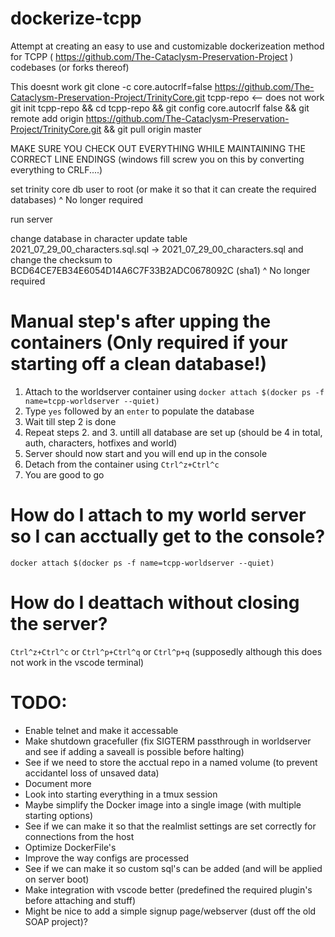 # dockerize-tcpp
Attempt at creating an easy to use and customizable dockerizeation method for TCPP ( https://github.com/The-Cataclysm-Preservation-Project ) codebases (or forks thereof)


This doesnt work
git clone -c core.autocrlf=false https://github.com/The-Cataclysm-Preservation-Project/TrinityCore.git tcpp-repo <-- does not work
git init tcpp-repo && cd tcpp-repo && git config core.autocrlf false && git remote add origin https://github.com/The-Cataclysm-Preservation-Project/TrinityCore.git && git pull origin master

MAKE SURE YOU CHECK OUT EVERYTHING WHILE MAINTAINING THE CORRECT LINE ENDINGS (windows fill screw you on this by converting everything to CRLF....)


set trinity core db user to root (or make it so that it can create the required databases)
^ No longer required


run server

change database
in character update table 2021_07_29_00_characters.sql.sql -> 2021_07_29_00_characters.sql and change the checksum to BCD64CE7EB34E6054D14A6C7F33B2ADC0678092C (sha1)
^ No longer required

# Manual step's after upping the containers (Only required if your starting off a clean database!)
1. Attach to the worldserver container using `docker attach $(docker ps -f name=tcpp-worldserver --quiet)`
2. Type `yes` followed by an `enter` to populate the database
3. Wait till step 2 is done
4. Repeat steps 2. and 3. untill all database are set up (should be 4 in total, auth, characters, hotfixes and world)
5. Server should now start and you will end up in the console
6. Detach from the container using `Ctrl^z+Ctrl^c`
7. You are good to go

# How do I attach to my world server so I can acctually get to the console?
`docker attach $(docker ps -f name=tcpp-worldserver --quiet)`

# How do I deattach without closing the server?
`Ctrl^z+Ctrl^c`
or
`Ctrl^p+Ctrl^q` or `Ctrl^p+q` (supposedly although this does not work in the vscode terminal)

# TODO:
- Enable telnet and make it accessable
- Make shutdown gracefuller (fix SIGTERM passthrough in worldserver and see if adding a saveall is possible before halting)
- See if we need to store the acctual repo in a named volume (to prevent accidantel loss of unsaved data)
- Document more
- Look into starting everything in a tmux session
- Maybe simplify the Docker image into a single image (with multiple starting options)
- See if we can make it so that the realmlist settings are set correctly for connections from the host
- Optimize DockerFile's
- Improve the way configs are processed
- See if we can make it so custom sql's can be added (and will be applied on server boot)
- Make integration with vscode better (predefined the required plugin's before attaching and stuff)
- Might be nice to add a simple signup page/webserver (dust off the old SOAP project)?